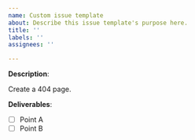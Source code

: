 ```yaml
---
name: Custom issue template
about: Describe this issue template's purpose here.
title: ''
labels: ''
assignees: ''

---
```


**Description**:

Create a 404 page.

**Deliverables**:

- [ ] Point A
- [ ] Point B
